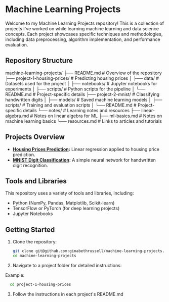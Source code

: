 # Machine Learning Projects

Welcome to my Machine Learning Projects repository! This is a collection of projects I've worked on while learning machine learning and data science concepts. Each project showcases specific techniques and methodologies, including data preprocessing, algorithm implementation, and performance evaluation.

## Repository Structure

machine-learning-projects/
├── README.md                  # Overview of the repository
├── project-1-housing-prices/  # Predicting housing prices
│   ├── data/                  # Datasets used for the project
│   ├── notebooks/             # Jupyter notebooks for experiments
│   ├── scripts/               # Python scripts for the pipeline
│   └── README.md              # Project-specific details
├── project-2-mnist/           # Classifying handwritten digits
│   ├── models/                # Saved machine learning models
│   ├── scripts/               # Training and evaluation scripts
│   └── README.md              # Project-specific details
└── notes/                     # Learning notes and resources
    ├── linear-algebra.md      # Notes on linear algebra for ML
    ├── ml-basics.md           # Notes on machine learning basics
    └── resources.md           # Links to articles and tutorials

## Projects Overview

- **[Housing Prices Prediction](./project-1-housing-prices/):** Linear regression applied to housing price prediction.
- **[MNIST Digit Classification](./project-2-mnist/):** A simple neural network for handwritten digit recognition.

## Tools and Libraries

This repository uses a variety of tools and libraries, including:
- Python (NumPy, Pandas, Matplotlib, Scikit-learn)
- TensorFlow or PyTorch (for deep learning projects)
- Jupyter Notebooks

## Getting Started

1. Clone the repository:
   ```bash
   git clone git@github.com:ginabethrussell/machine-learning-projects.git
   cd machine-learning-projects

2. Navigate to a project folder for detailed instructions:

  Example:
  ```bash
    cd project-1-housing-prices
  ```

3. Follow the instructions in each project's README.md
